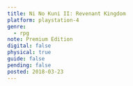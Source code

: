```yaml
---
title: Ni No Kuni II: Revenant Kingdom
platform: playstation-4
genre:
  - rpg
note: Premium Edition
digital: false
physical: true
guide: false
pending: false
posted: 2018-03-23
---
```

